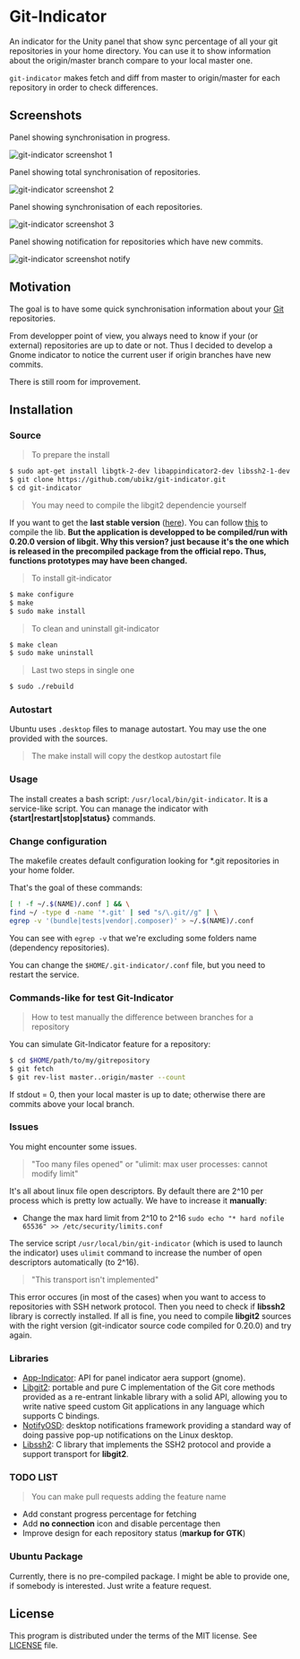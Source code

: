 # Git-Indicator

An indicator for the Unity panel that show sync percentage of all your git repositories in your home directory. You can use it to show information about the origin/master branch compare to your local master one.

`git-indicator` makes fetch and diff from master to origin/master for each repository in order to check differences.

## Screenshots

Panel showing synchronisation in progress.

![git-indicator screenshot 1](https://github.com/UbikZ/git-indicator/blob/gh-pages/img/git_indicator_3.png "git-indicator screenshot 1")

Panel showing total synchronisation of repositories.

![git-indicator screenshot 2](https://github.com/UbikZ/git-indicator/blob/gh-pages/img/git_indicator_2.png "git-indicator screenshot 2")

Panel showing synchronisation of each repositories.

![git-indicator screenshot 3](https://github.com/UbikZ/git-indicator/blob/gh-pages/img/git_indicator.png "git-indicator screenshot 3")

Panel showing notification for repositories which have new commits.

![git-indicator screenshot notify](https://github.com/UbikZ/git-indicator/blob/gh-pages/img/git_indicator_notify.png "git-indicator screenshot notify")



## Motivation

The goal is to have some quick synchronisation information about your [Git](http://www.git-scm.com/) repositories.

From developper point of view, you always need to know if your (or external) repositories are up to date or not. Thus I decided to develop a Gnome indicator to notice the current user if origin branches have new commits.

There is still room for improvement.

## Installation

### Source
> To prepare the install

```bash
$ sudo apt-get install libgtk-2-dev libappindicator2-dev libssh2-1-dev libgit2-dev libnotify-dev
$ git clone https://github.com/ubikz/git-indicator.git
$ cd git-indicator
```

> You may need to compile the libgit2 dependencie yourself

If you want to get the **last stable version** ([here](https://github.com/libgit2/libgit2/releases)).
You can follow [this](https://github.com/libgit2/libgit2) to compile the lib.
**But the application is developped to be compiled/run with 0.20.0 version of libgit.
Why this version? just because it's the one which is released in the precompiled
package from the official repo.
Thus, functions prototypes may have been changed.**

> To install git-indicator

```bash
$ make configure
$ make
$ sudo make install
```

> To clean and uninstall git-indicator

```bash
$ make clean
$ sudo make uninstall
```

> Last two steps in single one

```bash
$ sudo ./rebuild
```

### Autostart

Ubuntu uses `.desktop` files to manage autostart. You may use the one provided
with the sources.
> The make install will copy the destkop autostart file

### Usage

The install creates a bash script: `/usr/local/bin/git-indicator`. It is a service-like script.
You can manage the indicator with **{start|restart|stop|status}** commands.

### Change configuration

The makefile creates default configuration looking for *.git repositories in your home folder.

That's the goal of these commands:
```bash
[ ! -f ~/.$(NAME)/.conf ] && \
find ~/ -type d -name '*.git' | sed "s/\.git//g" | \
egrep -v '(bundle|tests|vendor|.composer)' > ~/.$(NAME)/.conf
```

You can see with `egrep -v` that we're excluding some folders name (dependency repositories).

You can change the `$HOME/.git-indicator/.conf` file, but you need to restart the service.

### Commands-like for test Git-Indicator
> How to test manually the difference between branches for a repository

You can simulate Git-Indicator feature for a repository:
```bash
$ cd $HOME/path/to/my/gitrepository
$ git fetch
$ git rev-list master..origin/master --count
```

If stdout = 0, then your local master is up to date; otherwise there are commits above your local branch.

### Issues

You might encounter some issues.

> "Too many files opened" or "ulimit: max user processes: cannot modify limit"

It's all about linux file open descriptors. By default there are 2^10 per process which
is pretty low actually. We have to increase it **manually**:
* Change the max hard limit from 2^10 to 2^16 ```sudo echo "* hard nofile 65536" >> /etc/security/limits.conf```

The service script ```/usr/local/bin/git-indicator``` (which is used to launch the indicator) uses ```ulimit```
command to increase the number of open descriptors automatically (to 2^16).

> "This transport isn't implemented"

This error occures (in most of the cases) when you want to access to repositories with SSH network protocol.
Then you need to check if **libssh2** library is correctly installed. If all is fine, you need to compile **libgit2**
sources with the right version (git-indicator source code compiled for 0.20.0) and try again.

### Libraries

* [App-Indicator](https://wiki.ubuntu.com/DesktopExperienceTeam/ApplicationIndicators): API for panel indicator aera support (gnome).
* [Libgit2](https://libgit2.github.com/): portable and pure C implementation of the Git core methods provided as a re-entrant linkable library with a solid API, allowing you to write native speed custom Git applications in any language which supports C bindings.
* [NotifyOSD](https://wiki.ubuntu.com/NotifyOSD): desktop notifications framework providing a standard way of doing passive pop-up notifications on the Linux desktop.
* [Libssh2](http://www.libssh2.org/): C library that implements the SSH2 protocol and provide a support transport for **libgit2**.

### TODO LIST
> You can make pull requests adding the feature name

* Add constant progress percentage for fetching
* Add **no connection** icon and disable percentage then
* Improve design for each repository status (**markup for GTK**)

### Ubuntu Package

Currently, there is no pre-compiled package. I might be able to provide one, if
somebody is interested. Just write a feature request.

## License

This program is distributed under the terms of the MIT license. See
[LICENSE](https://github.com/UbikZ/git-indicator/blob/master/LICENSE) file.

